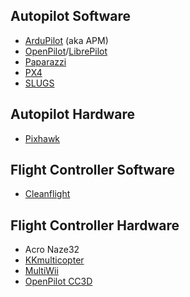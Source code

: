 ## Autopilot Software

* [ArduPilot](http://ardupilot.org/) (aka APM)
* [OpenPilot](https://en.wikipedia.org/wiki/OpenPilot)/[LibrePilot](http://www.librepilot.org/)
* [Paparazzi](https://en.wikipedia.org/wiki/Paparazzi_Project)
* [PX4](http://px4.io/)
* [SLUGS](https://en.wikipedia.org/wiki/Slugs_(autopilot_system))

## Autopilot Hardware

* [Pixhawk](https://pixhawk.org/)

## Flight Controller Software

* [Cleanflight](http://cleanflight.com/)

## Flight Controller Hardware

* Acro Naze32
* [KKmulticopter](https://github.com/sim-/kk)
* [MultiWii](http://www.multiwii.com/)
* [OpenPilot CC3D](https://opwiki.readthedocs.io/en/latest/user_manual/cc3d/cc3d.html)
